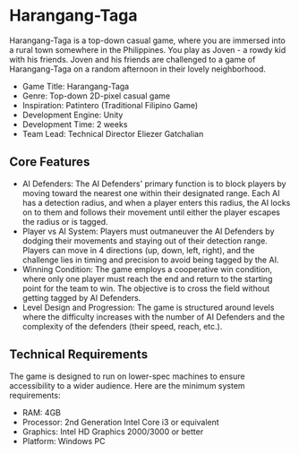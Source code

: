 # Harangang-Taga
Harangang-Taga is a top-down casual game, where you are immersed into a rural town somewhere in the Philippines. You play as Joven - a rowdy kid with his friends. Joven and his friends are challenged to a game of Harangang-Taga on a random afternoon in their lovely neighborhood.

* Game Title: Harangang-Taga
* Genre: Top-down 2D-pixel casual game
* Inspiration: Patintero (Traditional Filipino Game)
* Development Engine: Unity
* Development Time: 2 weeks
* Team Lead: Technical Director Eliezer Gatchalian
## Core Features
* AI Defenders: The AI Defenders' primary function is to block players by moving toward the nearest one within their designated range.
Each AI has a detection radius, and when a player enters this radius, the AI locks on to them and follows their movement until either the player escapes the radius or is tagged.
* Player vs AI System: Players must outmaneuver the AI Defenders by dodging their movements and staying out of their detection range.
Players can move in 4 directions (up, down, left, right), and the challenge lies in timing and precision to avoid being tagged by the AI.
* Winning Condition: The game employs a cooperative win condition, where only one player must reach the end and return to the starting point for the team to win.
The objective is to cross the field without getting tagged by AI Defenders.
* Level Design and Progression: The game is structured around levels where the difficulty increases with the number of AI Defenders and the complexity of the defenders (their speed, reach, etc.).

## Technical Requirements
The game is designed to run on lower-spec machines to ensure accessibility to a wider audience. Here are the minimum system requirements:
* RAM: 4GB
* Processor: 2nd Generation Intel Core i3 or equivalent
* Graphics: Intel HD Graphics 2000/3000 or better
* Platform: Windows PC
